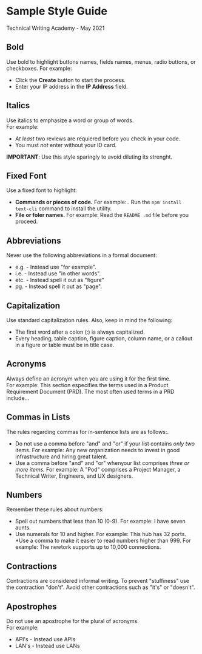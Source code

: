 # Sample Style Guide <br>
Technical Writing Academy - May 2021


## **Bold**

Use bold to highlight buttons names, fields names, menus, radio buttons, or checkboxes. For example:
* Click the **Create** button to start the process. 
* Enter your IP address in the **IP Address** field.

## **Italics**

Use italics to emphasize a word or group of words. <br> 
For example: 
* *At least* two reviews are requiered before you check in your code.
* You must *not* enter without your ID card. 

**IMPORTANT**: Use this style sparingly to avoid diluting its strenght.

## **Fixed Font**

Use a fixed font to highlight: <br> 
* **Commands or pieces of code.** For example:.. Run the `npm install text-cli` command to install the utility.
* **File or foler names.** For example:
Read the `README .md` file before you proceed.

## **Abbreviations**

Never use the following abbreviations in a formal document:
* e.g. - Instead use "for example".
* i.e. - Instead use "in other words".
* etc. - Instead spell it out as "figure"
* pg. - Instead spell it out as "page".

## **Capitalization** 

Use standard capitalization rules. Also, keep in mind the following:
* The first word after a colon (:) is always capitalized.
* Every heading, table caption, figure caption, column name, or a callout in a figure or table must be in title case. 

## **Acronyms**

Always define an acronym when you are using it for the first time. <br>
For example: This section especifies the terms used in a Product Requirement Document (PRD). The most often used terms in a PRD include...

## **Commas in Lists**

The rules regarding commas for in-sentence lists are as follows:.
* Do not use a comma before "and" and "or" if your list contains *only two* items. For example: Any new organization needs to invest in good infrastructure and hiring great talent.
* Use a comma before "and" and "or" whenyour list comprises *three or more items.* For example: A "Pod" comprises a Project Manager, a Technical Writer, Engineers, and UX designers. 

## **Numbers**

Remember these rules about numbers:
* Spell out numbers that less than 10 (0-9). For example: I have seven aunts. 
* Use numerals for 10 and higher. For example: This hub has 32 ports. 
*Use a comma to make it easier to read numbers higher than 999. 
For example: The newtork supports up to 10,000 connections. 

## **Contractions**

Contractions are considered informal writing.
To prevent "stuffiness" use the contraction "don't". 
Avoid other contractions such as "it's" or "doesn't".

## **Apostrophes**

Do not use an apostrophe for the plural of acronyms. <br> For example:
* API's - Instead use APIs
* LAN's - Instead use LANs
